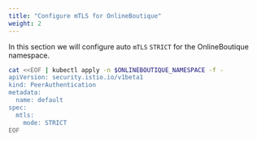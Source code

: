 ```yaml
---
title: "Configure mTLS for OnlineBoutique"
weight: 2
---
```

In this section we will configure auto `mTLS` `STRICT` for the OnlineBoutique namespace.

```Bash
cat <<EOF | kubectl apply -n $ONLINEBOUTIQUE_NAMESPACE -f -
apiVersion: security.istio.io/v1beta1
kind: PeerAuthentication
metadata:
  name: default
spec:
  mtls:
    mode: STRICT
EOF
```